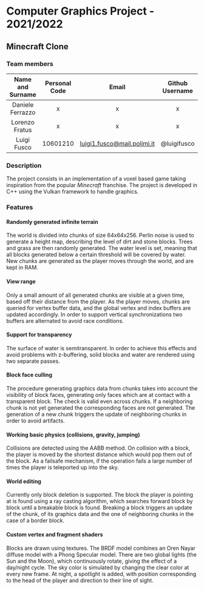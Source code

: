 # Computer Graphics Project - 2021/2022

## Minecraft Clone

### Team members
Name and Surname | Personal Code |            Email            | Github Username
:---: |:-------------:|:---------------------------:| :---:
Daniele Ferrazzo |       x       |              x              | x
Lorenzo Fratus |       x       |              x              |        x
Luigi Fusco |   10601210    | luigi1.fusco@mail.polimi.it |        @luigifusco  

### Description
The project consists in an implementation of a voxel based game taking inspiration from the popular *Minecraft* franchise.
The project is developed in C++ using the Vulkan framework to handle graphics.

### Features
#### Randomly generated infinite terrain
The world is divided into chunks of size 64x64x256. Perlin noise is used to generate a height map, describing the level
of dirt and stone blocks. Trees and grass are then randomly generated. The water level is set, meaning that all blocks
generated below a certain threshold will be covered by water. New chunks are generated as the player moves through the world, and are kept in RAM.

#### View range
Only a small amount of all generated chunks are visible at a given time, based off their distance from the player.
As the player moves, chunks are queried for vertex buffer data, and the global vertex and index buffers are updated
accordingly. In order to support vertical synchronizations two buffers are alternated to avoid race conditions.

#### Support for transparency 
The surface of water is semitransparent. In order to achieve this effects and avoid problems with z-buffering,
solid blocks and water are rendered using two separate passes.

#### Block face culling
The procedure generating graphics data from chunks takes into account the visibility of block faces, generating only
faces which are at contact with a transparent block. The check is valid even across chunks. If a neighboring chunk is not yet generated
the corresponding faces are not generated. The generation of a new chunk triggers the update of neighboring chunks in order to avoid artifacts.

#### Working basic physics (collisions, gravity, jumping)
Collisions are detected using the AABB method. On collision with a block, the player is moved by the shortest distance
which would pop them out of the block. As a failsafe mechanism, if the operation fails a large number of times
the player is teleported up into the sky.

#### World editing
Currently only block deletion is supported. The block the player is pointing at is found using a ray casting algorithm,
which searches forward block by block until a breakable block is found. Breaking a block triggers an update of the chunk,
of its graphics data and the one of neighboring chunks in the case of a border block.

#### Custom vertex and fragment shaders
Blocks are drawn using textures. The BRDF model combines an Oren Nayar diffuse model with a Phong Specular model.
There are two global lights (the Sun and the Moon), which continuously rotate, giving the effect of a day/night cycle.
The sky color is simulated by changing the clear color at every new frame. At night, a spotlight is added, with position
corresponding to the head of the player and direction to their line of sight.

